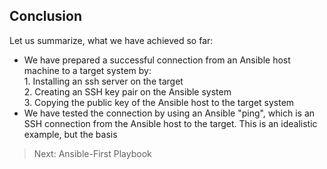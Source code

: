 ## Conclusion
Let us summarize, what we have achieved so far:<br>
- We have prepared a successful connection from an Ansible host machine to a target system by:<br>
1\. Installing an ssh server on the target<br>
2\. Creating an SSH key pair on the Ansible system<br>
3\. Copying the public key of the Ansible host to the target system<br>
- We have tested the connection by using an Ansible "ping", which is an SSH connection from the Ansible host to the target. This is an idealistic example, but the basis <br>

> Next: Ansible-First Playbook
